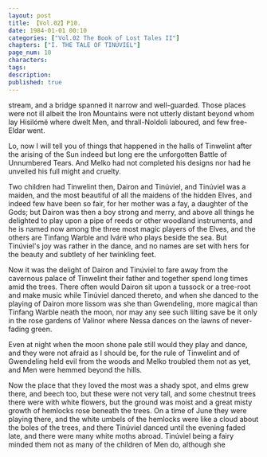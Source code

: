 ```yaml
---
layout: post
title: 【Vol.02】P10.
date: 1984-01-01 00:10
categories: ["Vol.02 The Book of Lost Tales II"]
chapters: ["I. THE TALE OF TINÚVIEL"]
page_num: 10
characters: 
tags: 
description: 
published: true
---
```


<p style="text-indent: 0;">
stream, and a bridge spanned it narrow and well-guarded. Those places were not ill albeit the Iron Mountains were not utterly distant beyond whom lay Hisilómë where dwelt Men, and thrall-Noldoli laboured, and few free-Eldar went.
</p>

Lo, now I will tell you of things that happened in the halls of Tinwelint after the arising of the Sun indeed but long ere the unforgotten Battle of Unnumbered Tears. And Melko had not completed his designs nor had he unveiled his full might and cruelty.

Two children had Tinwelint then, Dairon and Tinúviel, and Tinúviel was a maiden, and the most beautiful of all the maidens of the hidden Elves, and indeed few have been so fair, for her mother was a fay, a daughter of the Gods; but Dairon was then a boy strong and merry, and above all things he delighted to play upon a pipe of reeds or other woodland instruments, and he is named now among the three most magic players of the Elves, and the others are Tinfang Warble and Ivárë who plays beside the sea. But Tinúviel's joy was rather in the dance, and no names are set with hers for the beauty and subtlety of her twinkling feet.

Now it was the delight of Dairon and Tinúviel to fare away from the cavernous palace of Tinwelint their father and together spend long times amid the trees. There often would Dairon sit upon a tussock or a tree-root and make music while Tinúviel danced thereto, and when she danced to the playing of Dairon more lissom was she than Gwendeling, more magical than Tinfang Warble neath the moon, nor may any see such lilting save be it only in the rose gardens of Valinor where Nessa dances on the lawns of never-fading green.

Even at night when the moon shone pale still would they play and dance, and they were not afraid as I should be, for the rule of Tinwelint and of Gwendeling held evil from the woods and Melko troubled them not as yet, and Men were hemmed beyond the hills.

Now the place that they loved the most was a shady spot, and elms grew there, and beech too, but these were not very tall, and some chestnut trees there were with white flowers, but the ground was moist and a great misty growth of hemlocks rose beneath the trees. On a time of June they were playing there, and the white umbels of the hemlocks were like a cloud about the boles of the trees, and there Tinúviel danced until the evening faded late, and there were many white moths abroad. Tinúviel being a fairy minded them not as many of the children of Men do, although she

